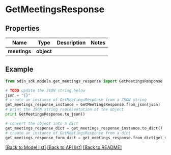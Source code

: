 # GetMeetingsResponse


## Properties

Name | Type | Description | Notes
------------ | ------------- | ------------- | -------------
**meetings** | **object** |  | 

## Example

```python
from odin_sdk.models.get_meetings_response import GetMeetingsResponse

# TODO update the JSON string below
json = "{}"
# create an instance of GetMeetingsResponse from a JSON string
get_meetings_response_instance = GetMeetingsResponse.from_json(json)
# print the JSON string representation of the object
print GetMeetingsResponse.to_json()

# convert the object into a dict
get_meetings_response_dict = get_meetings_response_instance.to_dict()
# create an instance of GetMeetingsResponse from a dict
get_meetings_response_form_dict = get_meetings_response.from_dict(get_meetings_response_dict)
```
[[Back to Model list]](../README.md#documentation-for-models) [[Back to API list]](../README.md#documentation-for-api-endpoints) [[Back to README]](../README.md)


